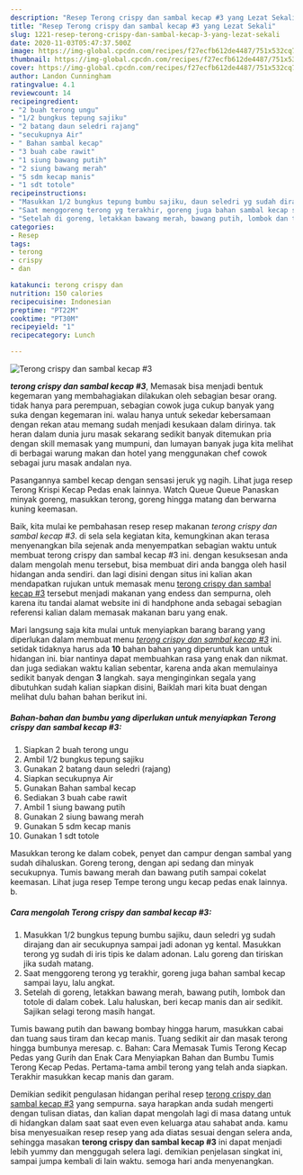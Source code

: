 ```yaml
---
description: "Resep Terong crispy dan sambal kecap #3 yang Lezat Sekali"
title: "Resep Terong crispy dan sambal kecap #3 yang Lezat Sekali"
slug: 1221-resep-terong-crispy-dan-sambal-kecap-3-yang-lezat-sekali
date: 2020-11-03T05:47:37.500Z
image: https://img-global.cpcdn.com/recipes/f27ecfb612de4487/751x532cq70/terong-crispy-dan-sambal-kecap-3-foto-resep-utama.jpg
thumbnail: https://img-global.cpcdn.com/recipes/f27ecfb612de4487/751x532cq70/terong-crispy-dan-sambal-kecap-3-foto-resep-utama.jpg
cover: https://img-global.cpcdn.com/recipes/f27ecfb612de4487/751x532cq70/terong-crispy-dan-sambal-kecap-3-foto-resep-utama.jpg
author: Landon Cunningham
ratingvalue: 4.1
reviewcount: 14
recipeingredient:
- "2 buah terong ungu"
- "1/2 bungkus tepung sajiku"
- "2 batang daun seledri rajang"
- "secukupnya Air"
- " Bahan sambal kecap"
- "3 buah cabe rawit"
- "1 siung bawang putih"
- "2 siung bawang merah"
- "5 sdm kecap manis"
- "1 sdt totole"
recipeinstructions:
- "Masukkan 1/2 bungkus tepung bumbu sajiku, daun seledri yg sudah dirajang dan air secukupnya sampai jadi adonan yg kental. Masukkan terong yg sudah di iris tipis ke dalam adonan. Lalu goreng dan tiriskan jika sudah matang."
- "Saat menggoreng terong yg terakhir, goreng juga bahan sambal kecap sampai layu, lalu angkat."
- "Setelah di goreng, letakkan bawang merah, bawang putih, lombok dan totole di dalam cobek. Lalu haluskan, beri kecap manis dan air sedikit. Sajikan selagi terong masih hangat."
categories:
- Resep
tags:
- terong
- crispy
- dan

katakunci: terong crispy dan 
nutrition: 150 calories
recipecuisine: Indonesian
preptime: "PT22M"
cooktime: "PT30M"
recipeyield: "1"
recipecategory: Lunch

---
```



![Terong crispy dan sambal kecap #3](https://img-global.cpcdn.com/recipes/f27ecfb612de4487/751x532cq70/terong-crispy-dan-sambal-kecap-3-foto-resep-utama.jpg)

<b><i>terong crispy dan sambal kecap #3</i></b>, Memasak bisa menjadi bentuk kegemaran yang membahagiakan dilakukan oleh sebagian besar orang. tidak hanya para perempuan, sebagian cowok juga cukup banyak yang suka dengan kegemaran ini. walau hanya untuk sekedar kebersamaan dengan rekan atau memang sudah menjadi kesukaan dalam dirinya. tak heran dalam dunia juru masak sekarang sedikit banyak ditemukan pria dengan skill memasak yang mumpuni, dan lumayan banyak juga kita melihat di berbagai warung makan dan hotel yang menggunakan chef cowok sebagai juru masak andalan nya.

Pasangannya sambel kecap dengan sensasi jeruk yg nagih. Lihat juga resep Terong Krispi Kecap Pedas enak lainnya. Watch Queue Queue Panaskan minyak goreng, masukkan terong, goreng hingga matang dan berwarna kuning keemasan.

Baik, kita mulai ke pembahasan resep resep makanan <i>terong crispy dan sambal kecap #3</i>. di sela sela kegiatan kita, kemungkinan akan terasa menyenangkan bila sejenak anda menyempatkan sebagian waktu untuk membuat terong crispy dan sambal kecap #3 ini. dengan kesuksesan anda dalam mengolah menu tersebut, bisa membuat diri anda bangga oleh hasil hidangan anda sendiri. dan lagi disini dengan situs ini kalian akan mendapatkan rujukan untuk memasak menu <u>terong crispy dan sambal kecap #3</u> tersebut menjadi makanan yang endess dan sempurna, oleh karena itu tandai alamat website ini di handphone anda sebagai sebagian referensi kalian dalam memasak makanan baru yang enak.


Mari langsung saja kita mulai untuk menyiapkan barang barang yang diperlukan dalam membuat menu <u><i>terong crispy dan sambal kecap #3</i></u> ini. setidak tidaknya harus ada <b>10</b> bahan bahan yang diperuntuk kan untuk hidangan ini. biar nantinya dapat membuahkan rasa yang enak dan nikmat. dan juga sediakan waktu kalian sebentar, karena anda akan memulainya sedikit banyak dengan <b>3</b> langkah. saya menginginkan segala yang dibutuhkan sudah kalian siapkan disini, Baiklah mari kita buat dengan melihat dulu bahan bahan berikut ini.

<!--inarticleads1-->

##### Bahan-bahan dan bumbu yang diperlukan untuk menyiapkan Terong crispy dan sambal kecap #3:

1. Siapkan 2 buah terong ungu
1. Ambil 1/2 bungkus tepung sajiku
1. Gunakan 2 batang daun seledri (rajang)
1. Siapkan secukupnya Air
1. Gunakan  Bahan sambal kecap
1. Sediakan 3 buah cabe rawit
1. Ambil 1 siung bawang putih
1. Gunakan 2 siung bawang merah
1. Gunakan 5 sdm kecap manis
1. Gunakan 1 sdt totole


Masukkan terong ke dalam cobek, penyet dan campur dengan sambal yang sudah dihaluskan. Goreng terong, dengan api sedang dan minyak secukupnya. Tumis bawang merah dan bawang putih sampai cokelat keemasan. Lihat juga resep Tempe terong ungu kecap pedas enak lainnya. b. 

<!--inarticleads2-->

##### Cara mengolah Terong crispy dan sambal kecap #3:

1. Masukkan 1/2 bungkus tepung bumbu sajiku, daun seledri yg sudah dirajang dan air secukupnya sampai jadi adonan yg kental. Masukkan terong yg sudah di iris tipis ke dalam adonan. Lalu goreng dan tiriskan jika sudah matang.
1. Saat menggoreng terong yg terakhir, goreng juga bahan sambal kecap sampai layu, lalu angkat.
1. Setelah di goreng, letakkan bawang merah, bawang putih, lombok dan totole di dalam cobek. Lalu haluskan, beri kecap manis dan air sedikit. Sajikan selagi terong masih hangat.


Tumis bawang putih dan bawang bombay hingga harum, masukkan cabai dan tuang saus tiram dan kecap manis. Tuang sedikit air dan masak terong hingga bumbunya meresap. c. Bahan: Cara Memasak Tumis Terong Kecap Pedas yang Gurih dan Enak Cara Menyiapkan Bahan dan Bumbu Tumis Terong Kecap Pedas. Pertama-tama ambil terong yang telah anda siapkan. Terakhir masukkan kecap manis dan garam. 

Demikian sedikit pengulasan hidangan perihal resep <u>terong crispy dan sambal kecap #3</u> yang sempurna. saya harapkan anda sudah mengerti dengan tulisan diatas, dan kalian dapat mengolah lagi di masa datang untuk di hidangkan dalam saat saat even even keluarga atau sahabat anda. kamu bisa menyesuaikan resep resep yang ada diatas sesuai dengan selera anda, sehingga masakan <b>terong crispy dan sambal kecap #3</b> ini dapat menjadi lebih yummy dan menggugah selera lagi. demikian penjelasan singkat ini, sampai jumpa kembali di lain waktu. semoga hari anda menyenangkan.
